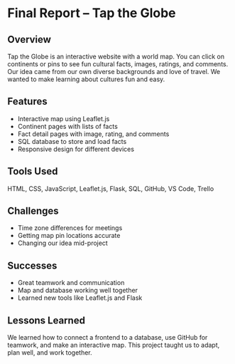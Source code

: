 # Final Report – Tap the Globe

## Overview
Tap the Globe is an interactive website with a world map. You can click on continents or pins to see fun cultural facts, images, ratings, and comments.  
Our idea came from our own diverse backgrounds and love of travel. We wanted to make learning about cultures fun and easy.

## Features
- Interactive map using Leaflet.js
- Continent pages with lists of facts
- Fact detail pages with image, rating, and comments
- SQL database to store and load facts
- Responsive design for different devices

## Tools Used
HTML, CSS, JavaScript, Leaflet.js, Flask, SQL, GitHub, VS Code, Trello

## Challenges
- Time zone differences for meetings
- Getting map pin locations accurate
- Changing our idea mid-project

## Successes
- Great teamwork and communication
- Map and database working well together
- Learned new tools like Leaflet.js and Flask

## Lessons Learned
We learned how to connect a frontend to a database, use GitHub for teamwork, and make an interactive map. This project taught us to adapt, plan well, and work together.

